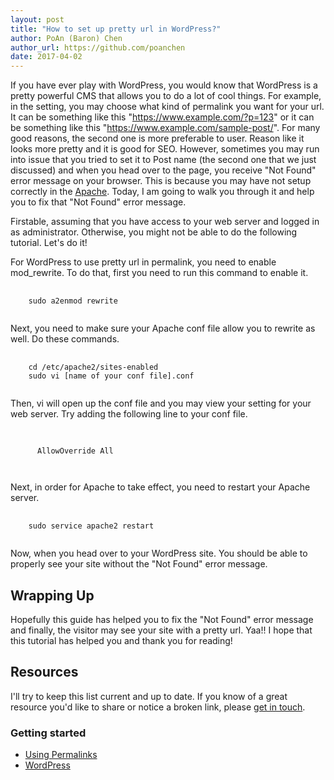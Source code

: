 ```yaml
---
layout: post
title: "How to set up pretty url in WordPress?"
author: PoAn (Baron) Chen
author_url: https://github.com/poanchen
date: 2017-04-02
---
```

If you have ever play with WordPress, you would know that WordPress is a pretty powerful CMS that allows you to do a lot of cool things. For example, in the setting, you may choose what kind of permalink you want for your url. It can be something like this "https://www.example.com/?p=123" or it can be something like this "https://www.example.com/sample-post/". For many good reasons, the second one is more preferable to user. Reason like it looks more pretty and it is good for SEO. However, sometimes you may run into issue that you tried to set it to Post name (the second one that we just discussed) and when you head over to the page, you receive "Not Found" error message on your browser. This is because you may have not setup correctly in the [Apache](https://httpd.apache.org/). Today, I am going to walk you through it and help you to fix that "Not Found" error message.

Firstable, assuming that you have access to your web server and logged in as administrator. Otherwise, you might not be able to do the following tutorial. Let's do it!

For WordPress to use pretty url in permalink, you need to enable mod_rewrite. To do that, first you need to run this command to enable it.

<pre>
  <code class="bash">
    sudo a2enmod rewrite
  </code>
</pre>

Next, you need to make sure your Apache conf file allow you to rewrite as well. Do these commands.

<pre>
  <code class="bash">
    cd /etc/apache2/sites-enabled
    sudo vi [name of your conf file].conf
  </code>
</pre>

Then, vi will open up the conf file and you may view your setting for your web server. Try adding the following line to your conf file.

<pre>
  <code class="bash">
    <Directory /var/www>
      AllowOverride All
    </Directory>
  </code>
</pre>

Next, in order for Apache to take effect, you need to restart your Apache server.

<pre>
  <code class="bash">
    sudo service apache2 restart
  </code>
</pre>

Now, when you head over to your WordPress site. You should be able to properly see your site without the "Not Found" error message.

## Wrapping Up

Hopefully this guide has helped you to fix the "Not Found" error message and finally, the visitor may see your site with a pretty url. Yaa!! I hope that this tutorial has helped you and thank you for reading!

## Resources

I'll try to keep this list current and up to date. If you know of a great resource you'd like to share or notice a broken link, please [get in touch](https://github.com/poanchen).

### Getting started

* [Using Permalinks](https://codex.wordpress.org/Using_Permalinks)
* [WordPress](https://wordpress.org/)